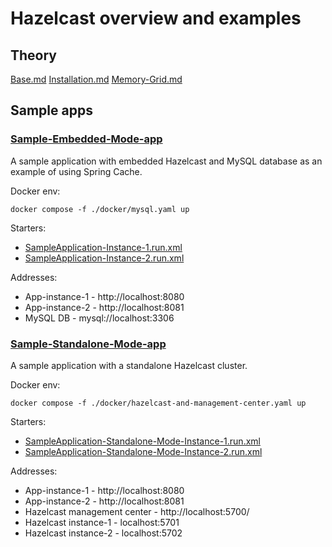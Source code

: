 # Hazelcast overview and examples

## Theory

[Base.md](docs%2FBase.md)
[Installation.md](docs%2FInstallation.md)
[Memory-Grid.md](docs%2FMemory-Grid.md)

## Sample apps

### [Sample-Embedded-Mode-app](Sample-Embedded-Mode-app)

A sample application with embedded Hazelcast and MySQL database as an example of using Spring Cache.

Docker env:

```shell
docker compose -f ./docker/mysql.yaml up
```

Starters:

* [SampleApplication-Instance-1.run.xml](.run%2FSampleApplication-Instance-1.run.xml)
* [SampleApplication-Instance-2.run.xml](.run%2FSampleApplication-Instance-2.run.xml)

Addresses:

* App-instance-1 - http://localhost:8080
* App-instance-2 - http://localhost:8081
* MySQL DB - mysql://localhost:3306

### [Sample-Standalone-Mode-app](Sample-Standalone-Mode-app)

A sample application with a standalone Hazelcast cluster.

Docker env:

```shell
docker compose -f ./docker/hazelcast-and-management-center.yaml up
```

Starters:

* [SampleApplication-Standalone-Mode-Instance-1.run.xml](.run%2FSampleApplication-Standalone-Mode-Instance-1.run.xml)
* [SampleApplication-Standalone-Mode-Instance-2.run.xml](.run%2FSampleApplication-Standalone-Mode-Instance-2.run.xml)

Addresses:

* App-instance-1 - http://localhost:8080
* App-instance-2 - http://localhost:8081
* Hazelcast management center - http://localhost:5700/
* Hazelcast instance-1 - localhost:5701
* Hazelcast instance-2 - localhost:5702
